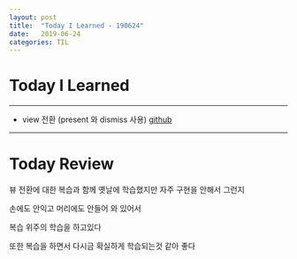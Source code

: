 ```yaml
---
layout: post
title:  "Today I Learned - 190624"
date:   2019-06-24
categories: TIL
---
```


# Today I Learned

---

- view 전환 (present 와 dismiss 사용) [github](https://github.com/VincentGeranium/Swift-Study/tree/master/2019-06-24-ViewChange-Study)

---

# Today Review

뷰 전환에 대한 복습과 함께 옛날에 학습했지만 자주 구현을 안해서 그런지

손에도 안익고 머리에도 안들어 와 있어서

복습 위주의 학습을 하고있다

또한 복습을 하면서 다시금 확실하게 학습되는것 같아 좋다
